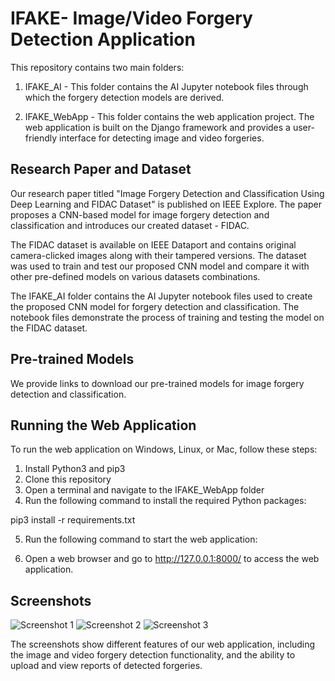 # IFAKE- Image/Video Forgery Detection Application

This repository contains two main folders:

1. IFAKE_AI - This folder contains the AI Jupyter notebook files through which the forgery detection models are derived. 

2. IFAKE_WebApp - This folder contains the web application project. The web application is built on the Django framework and provides a user-friendly interface for detecting image and video forgeries. 

## Research Paper and Dataset

Our research paper titled "Image Forgery Detection and Classification Using Deep Learning and FIDAC Dataset" is published on IEEE Explore. The paper proposes a CNN-based model for image forgery detection and classification and introduces our created dataset - FIDAC.

The FIDAC dataset is available on IEEE Dataport and contains original camera-clicked images along with their tampered versions. The dataset was used to train and test our proposed CNN model and compare it with other pre-defined models on various datasets combinations.

The IFAKE_AI folder contains the AI Jupyter notebook files used to create the proposed CNN model for forgery detection and classification. The notebook files demonstrate the process of training and testing the model on the FIDAC dataset.

## Pre-trained Models

We provide links to download our pre-trained models for image forgery detection and classification.

## Running the Web Application

To run the web application on Windows, Linux, or Mac, follow these steps:

1. Install Python3 and pip3
2. Clone this repository
3. Open a terminal and navigate to the IFAKE_WebApp folder
4. Run the following command to install the required Python packages:

pip3 install -r requirements.txt


5. Run the following command to start the web application:


6. Open a web browser and go to http://127.0.0.1:8000/ to access the web application.

## Screenshots

![Screenshot 1](screenshots/screenshot1.png)
![Screenshot 2](screenshots/screenshot2.png)
![Screenshot 3](screenshots/screenshot3.png)

The screenshots show different features of our web application, including the image and video forgery detection functionality, and the ability to upload and view reports of detected forgeries.

